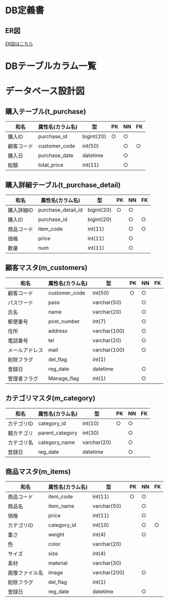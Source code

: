 # DB定義書
## ER図
[ER図はこちら](https://github.com/Aso2001195/Aso-Sports/blob/main/%E8%A8%AD%E8%A8%88%E6%9B%B8/06_DB%E8%A8%AD%E8%A8%88%E6%9B%B8/ER%E5%9B%B3.md)

# DBテーブルカラム一覧

# データベース設計図

## 購入テーブル(t_purchase)

|和名|属性名(カラム名)|型|PK|NN|FK|
|---|-----|--|--|--|--|
|購入ID|purchase_id|bigint(20)|○|○||
|顧客コード|customer_code|int(50)||○|○|
|購入日|purchase_date|datetime||○||
|総額|total_price|int(11)||○||

## 購入詳細テーブル(t_purchase_detail)

|和名|属性名(カラム名)|型|PK|NN|FK|
|---|-----|--|--|--|--|
|購入詳細ID|purchase_detail_id|bigint(20)|○|○||
|購入ID|purchase_id|bigint(20) ||○|○|
|商品コード|item_code|int(11)||○|○|
|価格|price|int(11)||○||
|数量|num|int(11)||○||

## 顧客マスタ(m_customers)

|和名|属性名(カラム名)|型|PK|NN|FK|
|---|-----|--|--|--|--|
|顧客コード|customer_code|int(50)|○|○||
|パスワード|pass|varchar(50)||○||
|氏名|name|varchar(20)||○||
|郵便番号|post_number|int(7)||○||
|住所|address|varchar(100)||○||
|電話番号|tel|varchar(20)||○||
|メールアドレス|mail|varchar(100)||○||
|削除フラグ|del_flag|int(1)||||
|登録日|reg_date|datetime||○||
|管理者フラグ|Manage_flag|int(1)||○||

## カテゴリマスタ(m_category)

|和名|属性名(カラム名)|型|PK|NN|FK|
|---|-----|--|--|--|--|
|カテゴリID|category_id|int(10)|○|○||
|親カテゴリ|parent_category|int(30)||○|
|カテゴリ名|category_name|varchar(20)||○||
|登録日|reg_date|datetime||○||

## 商品マスタ(m_items)

|和名|属性名(カラム名)|型|PK|NN|FK|
|---|-----|--|--|--|--|
|商品コード|item_code|int(11)|○|○||
|商品名|item_name|varchar(50)||○||
|価格|price|int(11)||○||
|カテゴリID|category_id|int(10)||○|○|
|重さ|weight|int(4)||○||
|色|color|varchar(20)||||
|サイズ|size|int(4)||||
|素材|material|varchar(30)||||
|画像ファイル名|image|varchar(200)||○||
|削除フラグ|del_flag|int(1)||||
|登録日|reg_date|datetime||○||

